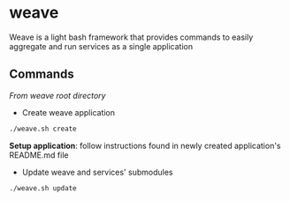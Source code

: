 # weave

Weave is a light bash framework that provides commands to easily aggregate and run services as a single application

## Commands
*From weave root directory*

- Create weave application
```bash
./weave.sh create
```
**Setup application**: follow instructions found in newly created application's README.md file

- Update weave and services' submodules
```bash
./weave.sh update
```
